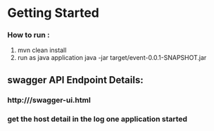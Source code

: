 # Getting Started

###  How to run :
  1. mvn clean install
  2. run as java application java -jar target/event-0.0.1-SNAPSHOT.jar
  
  
## swagger API Endpoint Details:
###  http://<host>/swagger-ui.html

### get the host detail in the log one application started


